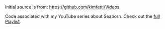 Initial source is from: https://github.com/kimfetti/Videos

Code associated with my YouTube series about Seaborn.  Check out the [full Playlist](https://www.youtube.com/playlist?list=PLtPIclEQf-3cG31dxSMZ8KTcDG7zYng1j). 
